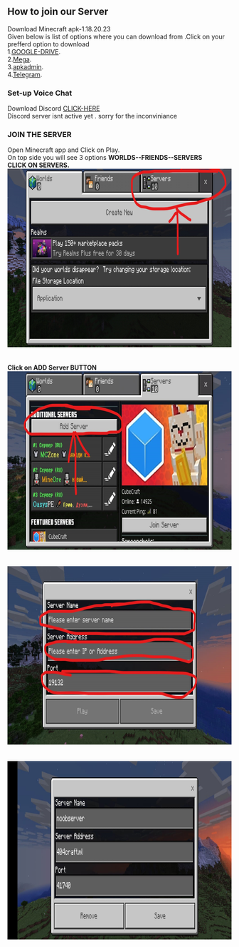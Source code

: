 ## How to join our Server
Download Minecraft apk-1.18.20.23 <br>
Given below is list of options where you can download from .Click on your prefferd option to download<br>
1.[GOOGLE-DRIVE](https://drive.google.com/uc?id=1P0U0slvLNr5q0M7mLcP_sYRaPw_DAFAf&export=download).<br>
2.[Mega](https://mega.nz/file/fQQzCCjA#54RTGtF2Zr6EyT1Y9rCg-oaTUGIMjynRppFsQeYCveM).<br>
3.[apkadmin](https://apkadmin.com/82gwhgl9q7rj/Minecraft_1.18.2.03___40_Full__41_.apk.html).<br>
4.[Telegram](https://t.me/play_minecraft_hemkers/3).<br>

### Set-up Voice Chat


Download Discord [CLICK-HERE](https://play.google.com/store/apps/details?id=com.discord) 
<br>
Discord server isnt active yet . sorry for the inconviniance 

### JOIN THE SERVER 
Open Minecraft app and Click on Play.
<br>
On top side you will see 3 options <b>WORLDS--FRIENDS--SERVERS<b> 
  <br>CLICK ON SERVERS.<br>
  <img width="800" height="400" alt="Your internet speed sucks" src="prt1.jpg">
  <br>
  <br>
  <br>
  <b>Click on ADD Server BUTTON</b>
    <img width="800" height="400" alt="Your internet speed sucks" src="prt2.jpg">
  <br>
  <br>
  <br>
    <img width="800" height="400" alt="Your internet speed sucks" src="prt3.jpg">
  <br>
  <br>
  <br>
    <img width="800" height="400" alt="Your internet speed sucks" src="prt4.jpg">
  <br>
  <br>
  <br>



